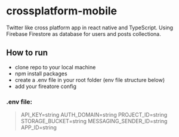 # crossplatform-mobile
Twitter like cross platform app in react native and TypeScript. Using Firebase Firestore as database for users and posts collectiona.


## How to run
- clone repo to your local machine
- npm install packages
- create a .env file in your root folder (env file structure below)
- add your fireatore config


### .env file:
> API_KEY=string
> AUTH_DOMAIN=string
> PROJECT_ID=string
> STORAGE_BUCKET=string
> MESSAGING_SENDER_ID=string
> APP_ID=string
